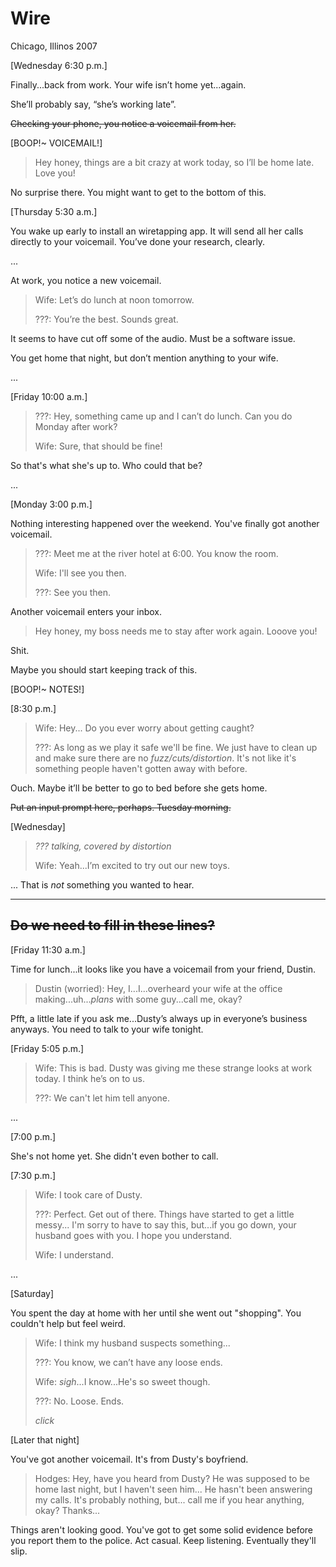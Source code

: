 # Wire
Chicago, Illinos
2007

[Wednesday 6:30 p.m.]

Finally...back from work. Your wife isn’t home yet...again.

She’ll probably say, “she’s working late”.

~~Checking your phone, you notice a voicemail from her.~~

[BOOP!~ VOICEMAIL!]

> Hey honey, things are a bit crazy at work today, so I’ll be home late. Love you!

No surprise there. You might want to get to the bottom of this.

[Thursday 5:30 a.m.]

You wake up early to install an wiretapping app. It will send all her calls directly to your voicemail.
You’ve done your research, clearly.

...

At work, you notice a new voicemail.

> Wife: Let’s do lunch at noon tomorrow.
>
> ???: You’re the best. Sounds great.

It seems to have cut off some of the audio. Must be a software issue.

You get home that night, but don’t mention anything to your wife.

...

[Friday 10:00 a.m.]

> ???: Hey, something came up and I can’t do lunch. Can you do Monday after work?
>
> Wife: Sure, that should be fine!

So that's what she's up to. Who could that be?

...

[Monday 3:00 p.m.]

Nothing interesting happened over the weekend. You've finally got another voicemail.

> ???: Meet me at the river hotel at 6:00. You know the room.
>
> Wife: I'll see you then.
>
> ???: See you then.

Another voicemail enters your inbox.

> Hey honey, my boss needs me to stay after work again. Looove you!

Shit.

Maybe you should start keeping track of this.

[BOOP!~ NOTES!]

[8:30 p.m.]

> Wife: Hey... Do you ever worry about getting caught?
>
> ???: As long as we play it safe we'll be fine.
> We just have to clean up and make sure there are no *fuzz/cuts/distortion*.
> It's not like it's something people haven't gotten away with before.

Ouch. Maybe it’ll be better to go to bed before she gets home.

~~Put an input prompt here, perhaps. Tuesday morning.~~

[Wednesday]

> *??? talking, covered by distortion*
>
> Wife: Yeah...I’m excited to try out our new toys.

... That is *not* something you wanted to hear. 


---
~~Do we need to fill in these lines?~~
---

[Friday 11:30 a.m.]

Time for lunch...it looks like you have a voicemail from your friend, Dustin.

> Dustin (worried): Hey, I...I...overheard your wife at the office making...uh...*plans* with some guy...call me, okay?

Pfft, a little late if you ask me...Dusty’s always up in everyone’s business anyways.
You need to talk to your wife tonight.

[Friday 5:05 p.m.]

> Wife: This is bad. Dusty was giving me these strange looks at work today. I think he’s on to us.
>
> ???: We can't let him tell anyone.

...

[7:00 p.m.]

She's not home yet. She didn't even bother to call.

[7:30 p.m.]

> Wife: I took care of Dusty.
>
> ???: Perfect. Get out of there. Things have started to get a little messy...
I'm sorry to have to say this, but...if you go down, your husband goes with you.
I hope you understand.
>
> Wife: I understand.

... 

[Saturday]

You spent the day at home with her until she went out "shopping". You couldn't help but feel weird. 

> Wife: I think my husband suspects something...
>
> ???: You know, we can’t have any loose ends.
>
> Wife: *sigh*...I know...He's so sweet though.
>
> ???: No. Loose. Ends.
>
> *click*

[Later that night]

You've got another voicemail. It's from Dusty's boyfriend.

> Hodges: Hey, have you heard from Dusty? He was supposed to be home last night, but I haven't seen him...
> He hasn't been answering my calls.
> It's probably nothing, but... call me if you hear anything, okay? Thanks...

Things aren't looking good. You've got to get some solid evidence before you report them to the police.
Act casual. Keep listening. Eventually they'll slip. 